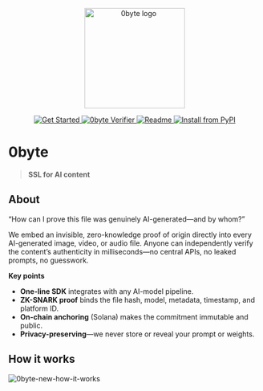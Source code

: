 <p align="center">
  <img src="https://github.com/user-attachments/assets/8ffbede2-f7f3-481d-8197-7aeefbd5bd94" alt="0byte logo" width="200"/>
</p>

<p align="center">
  <a href="https://www.0byte.tech/">
    <img src="https://img.shields.io/badge/Get%20Started-1abc9c?style=for-the-badge" alt="Get Started">
  </a>
  <a href="https://0byte.tech/verify">
    <img src="https://img.shields.io/badge/0byte%20Verifer-4C51BF?style=for-the-badge" alt="0byte Verifier">
  </a>
  <a href="https://github.com/0byte-lab/python-sdk">
    <img src="https://img.shields.io/badge/readme-yellow?style=for-the-badge" alt="Readme">
  </a>
  <a href="https://pypi.org/project/zbyte">
    <img src="https://img.shields.io/badge/PyPI-zbyte-blue?style=for-the-badge" alt="Install from PyPI">
  </a>
</p>

# 0byte

> **SSL for AI content**

## About

“How can I prove this file was genuinely AI-generated—and by whom?”

We embed an invisible, zero-knowledge proof of origin directly into every AI-generated image, video, or audio file. Anyone can independently verify the content’s authenticity in milliseconds—no central APIs, no leaked prompts, no guesswork.

**Key points**

- **One-line SDK** integrates with any AI-model pipeline.  
- **ZK-SNARK proof** binds the file hash, model, metadata, timestamp, and platform ID.  
- **On-chain anchoring** (Solana) makes the commitment immutable and public.  
- **Privacy-preserving**—we never store or reveal your prompt or weights.

## How it works

![0byte-new-how-it-works](https://github.com/user-attachments/assets/8ce8a148-5084-4b86-ba2a-e645da39fa32)
